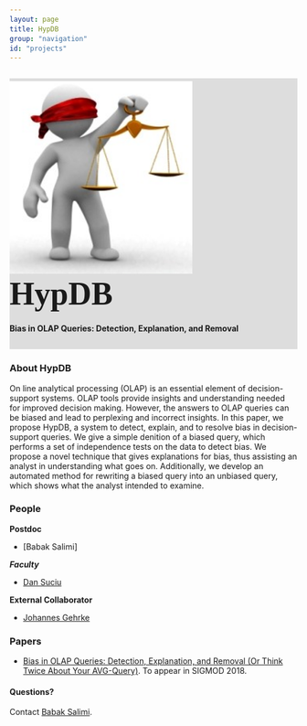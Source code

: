 ```yaml
---
layout: page
title: HypDB
group: "navigation"
id: "projects"
---
```


<link href="https://maxcdn.bootstrapcdn.com/bootstrap/3.3.6/css/bootstrap.min.css" rel="stylesheet">
<link href="index.css" rel="stylesheet">

<div class="jumbotron" style="background-image: none; background-color: #ddd; background-size: cover; height: auto; padding: 5px 0 10px 0; margin-top: 2em">
  <img src="../../images/projects/hypdb.jpg" alt="Logo" style="width: 20rem" />
  <text style="vertical-align: middle; font-size: 4em; font-weight: bold; letter-spacing: 0px; font-family: 'Verdana';">HypDB</text>
  <h4>Bias in OLAP Queries: Detection, Explanation, and Removal </h4>
</div>

### About HypDB

On line analytical processing (OLAP) is an essential element of decision-support systems. OLAP tools provide insights and understanding needed for improved decision making. However, the answers to OLAP queries can be biased and lead to perplexing and incorrect insights. In this paper, we propose HypDB, a system to detect, explain, and to resolve bias in decision-support queries. We give a simple denition of a biased query, which performs a set of independence tests on the data to detect bias. We propose a novel technique that gives explanations for bias, thus assisting an analyst in understanding what goes on. Additionally, we develop an automated method for rewriting a biased query into an unbiased query, which shows what the analyst intended to examine. 

### People
**Postdoc**

*   [Babak Salimi]

**_Faculty_**

*   [Dan Suciu](http://www.cs.washington.edu/homes/suciu/)

**External Collaborator**
*   [Johannes Gehrke](https://www.linkedin.com/in/johannesgehrke)

### Papers

*   [Bias in OLAP Queries: Detection, Explanation, and Removal (Or Think Twice About Your AVG-Query)](bsalimi-sig2018-long.pdf). To appear in SIGMOD 2018.

#### Questions?

Contact [Babak Salimi](mailto:bsalimi@cs.washington.edu).


&nbsp;